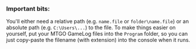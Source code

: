 ### Important bits:
You'll either need a relative path (e.g. `name.file` or `folder\name.file`) or an absolute path (e.g. `C:\Users\...`) to the file. 
To make things easier on yourself, put your MTGO GameLog files into the `Program` folder, so you can just copy-paste the filename (with extension) into the console when it runs.

